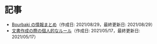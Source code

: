 # 記事

* [Bourbaki の情報まとめ](articles/bourbaki.md)（作成日: 2021/08/29，最終更新日: 2021/08/29）
* [文書作成の際の個人的なルール](articles/doc-rules.md)（作成日: 2021/05/17，最終更新日: 2021/05/17）
